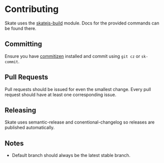 # Contributing

Skate uses the [skatejs-build](http://github.com/skatejs/build) module. Docs for the provided commands can be found there.

## Committing

Ensure you have [commitizen](https://github.com/commitizen/cz-cli) installed and commit using `git cz` or `sk-commit`.

## Pull Requests

Pull requests should be issued for even the smallest change. Every pull request should have at least one corresponding issue.

## Releasing

Skate uses semantic-release and conentional-changelog so releases are published automatically.

## Notes

- Default branch should always be the latest stable branch.
